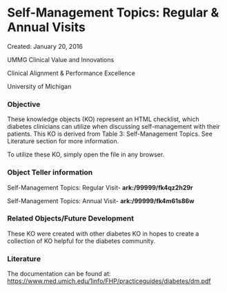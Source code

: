 # Self-Management Topics: Regular & Annual Visits
Created: January 20, 2016

UMMG Clinical Value and Innovations

Clinical Alignment & Performance Excellence

University of Michigan

### Objective
These knowledge objects (KO) represent an HTML checklist, which diabetes clinicians can utilize when discussing self-management with their patients. This KO is derived from Table 3: Self-Management Topics. See Literature section for more information.

To utilize these KO, simply open the file in any browser.

### Object Teller information
Self-Management Topics: Regular Visit- **ark:/99999/fk4qz2h29r**

Self-Management Topics: Annual Visit- **ark:/99999/fk4m61s86w**


### Related Objects/Future Development
These KO were created with other diabetes KO in hopes to create a collection of KO helpful for the diabetes community.

### Literature
The documentation can be found at: https://www.med.umich.edu/1info/FHP/practiceguides/diabetes/dm.pdf

